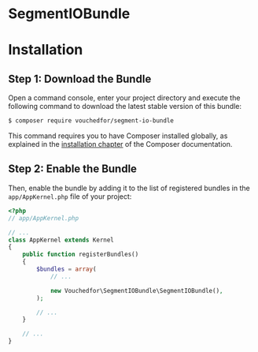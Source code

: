 # SegmentIOBundle

Installation
============

Step 1: Download the Bundle
---------------------------

Open a command console, enter your project directory and execute the
following command to download the latest stable version of this bundle:

```bash
$ composer require vouchedfor/segment-io-bundle
```

This command requires you to have Composer installed globally, as explained
in the [installation chapter](https://getcomposer.org/doc/00-intro.md)
of the Composer documentation.

Step 2: Enable the Bundle
-------------------------

Then, enable the bundle by adding it to the list of registered bundles
in the `app/AppKernel.php` file of your project:

```php
<?php
// app/AppKernel.php

// ...
class AppKernel extends Kernel
{
    public function registerBundles()
    {
        $bundles = array(
            // ...

            new Vouchedfor\SegmentIOBundle\SegmentIOBundle(),
        );

        // ...
    }

    // ...
}
```
